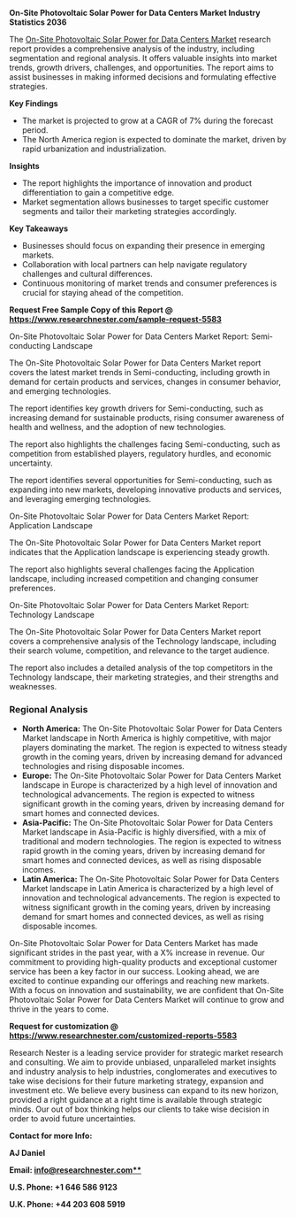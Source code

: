 ﻿**On-Site Photovoltaic Solar Power for Data Centers Market Industry Statistics 2036**

The [On-Site Photovoltaic Solar Power for Data Centers Market](https://www.researchnester.com/reports/on-site-photovoltaic-solar-power-for-data-centers-market/5583) research report provides a comprehensive analysis of the industry, including segmentation and regional analysis. It offers valuable insights into market trends, growth drivers, challenges, and opportunities. The report aims to assist businesses in making informed decisions and formulating effective strategies.

**Key Findings**

- The market is projected to grow at a CAGR of 7% during the forecast period.
- The North America region is expected to dominate the market, driven by rapid urbanization and industrialization.

**Insights**

- The report highlights the importance of innovation and product differentiation to gain a competitive edge.
- Market segmentation allows businesses to target specific customer segments and tailor their marketing strategies accordingly.

**Key Takeaways**

- Businesses should focus on expanding their presence in emerging markets.
- Collaboration with local partners can help navigate regulatory challenges and cultural differences.
- Continuous monitoring of market trends and consumer preferences is crucial for staying ahead of the competition.

**Request Free Sample Copy of this Report @ <https://www.researchnester.com/sample-request-5583>** 

On-Site Photovoltaic Solar Power for Data Centers Market Report: Semi-conducting Landscape

The On-Site Photovoltaic Solar Power for Data Centers Market report covers the latest market trends in Semi-conducting, including growth in demand for certain products and services, changes in consumer behavior, and emerging technologies.

The report identifies key growth drivers for Semi-conducting, such as increasing demand for sustainable products, rising consumer awareness of health and wellness, and the adoption of new technologies.

The report also highlights the challenges facing Semi-conducting, such as competition from established players, regulatory hurdles, and economic uncertainty.

The report identifies several opportunities for Semi-conducting, such as expanding into new markets, developing innovative products and services, and leveraging emerging technologies.

On-Site Photovoltaic Solar Power for Data Centers Market Report: Application Landscape

The On-Site Photovoltaic Solar Power for Data Centers Market report indicates that the Application landscape is experiencing steady growth.

The report also highlights several challenges facing the Application landscape, including increased competition and changing consumer preferences.

On-Site Photovoltaic Solar Power for Data Centers Market Report: Technology Landscape

The On-Site Photovoltaic Solar Power for Data Centers Market report covers a comprehensive analysis of the Technology landscape, including their search volume, competition, and relevance to the target audience.

The report also includes a detailed analysis of the top competitors in the Technology landscape, their marketing strategies, and their strengths and weaknesses.
### **Regional Analysis**
- **North America:** The On-Site Photovoltaic Solar Power for Data Centers Market landscape in North America is highly competitive, with major players dominating the market. The region is expected to witness steady growth in the coming years, driven by increasing demand for advanced technologies and rising disposable incomes.
- **Europe:** The On-Site Photovoltaic Solar Power for Data Centers Market landscape in Europe is characterized by a high level of innovation and technological advancements. The region is expected to witness significant growth in the coming years, driven by increasing demand for smart homes and connected devices.
- **Asia-Pacific:** The On-Site Photovoltaic Solar Power for Data Centers Market landscape in Asia-Pacific is highly diversified, with a mix of traditional and modern technologies. The region is expected to witness rapid growth in the coming years, driven by increasing demand for smart homes and connected devices, as well as rising disposable incomes.
- **Latin America:** The On-Site Photovoltaic Solar Power for Data Centers Market landscape in Latin America is characterized by a high level of innovation and technological advancements. The region is expected to witness significant growth in the coming years, driven by increasing demand for smart homes and connected devices, as well as rising disposable incomes.

On-Site Photovoltaic Solar Power for Data Centers Market has made significant strides in the past year, with a X% increase in revenue. Our commitment to providing high-quality products and exceptional customer service has been a key factor in our success. Looking ahead, we are excited to continue expanding our offerings and reaching new markets. With a focus on innovation and sustainability, we are confident that On-Site Photovoltaic Solar Power for Data Centers Market will continue to grow and thrive in the years to come.

**Request for customization @ <https://www.researchnester.com/customized-reports-5583>** 

Research Nester is a leading service provider for strategic market research and consulting. We aim to provide unbiased, unparalleled market insights and industry analysis to help industries, conglomerates and executives to take wise decisions for their future marketing strategy, expansion and investment etc. We believe every business can expand to its new horizon, provided a right guidance at a right time is available through strategic minds. Our out of box thinking helps our clients to take wise decision in order to avoid future uncertainties.

**Contact for more Info:**

**AJ Daniel**

**Email: [info@researchnester.com**](mailto:info@researchnester.com)**

**U.S. Phone: +1 646 586 9123** 

**U.K. Phone: +44 203 608 5919**
